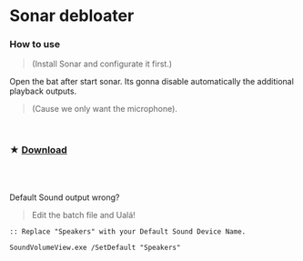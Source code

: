 # Sonar debloater
### How to use
> (Install Sonar and configurate it first.)

Open the bat after start sonar. Its gonna disable automatically the additional playback outputs.
>  (Cause we only want the microphone).

</br> 

### ★ [Download](https://github.com/gzmatte/sonar/releases/download/1/Sonar.bat)

</br> 

</br> 

Default Sound output wrong? 
> Edit the batch file and Ualá!

```
:: Replace "Speakers" with your Default Sound Device Name.

SoundVolumeView.exe /SetDefault "Speakers"
```
